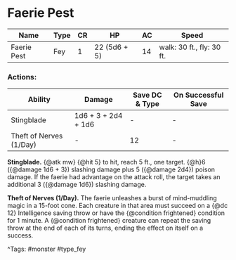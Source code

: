 # Faerie Pest

| Name | Type | CR | HP | AC | Speed |
|------|------|----|----|----|-------|
| Faerie Pest | Fey | 1 | 22 (5d6 + 5) | 14 | walk: 30 ft., fly: 30 ft. |

### Actions:

| Ability | Damage | Save DC & Type | On Successful Save |
|---------|--------|----------------|--------------------|
| Stingblade | 1d6 + 3 + 2d4 + 1d6 | - | - |
| Theft of Nerves (1/Day) | - | 12 | - |


**Stingblade.** {@atk mw} {@hit 5} to hit, reach 5 ft., one target. {@h}6 ({@damage 1d6 + 3}) slashing damage plus 5 ({@damage 2d4}) poison damage. If the faerie had advantage on the attack roll, the target takes an additional 3 ({@damage 1d6}) slashing damage.

**Theft of Nerves (1/Day).** The faerie unleashes a burst of mind-muddling magic in a 15-foot cone. Each creature in that area must succeed on a {@dc 12} Intelligence saving throw or have the {@condition frightened} condition for 1 minute. A {@condition frightened} creature can repeat the saving throw at the end of each of its turns, ending the effect on itself on a success.

^Tags: #monster #type_fey